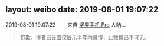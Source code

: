 layout: weibo
date: 2019-08-01 19:07:22
---
2019-08-01 19:07:22  &nbsp;&nbsp;&nbsp;&nbsp;&nbsp;&nbsp; 来自 <a href="http://app.weibo.com/t/feed/Z4AgP" rel="nofollow">坚果手机 Pro</a>
人呐…
>  抱歉，作者已设置仅展示半年内微博，此微博已不可见。 ​​​

